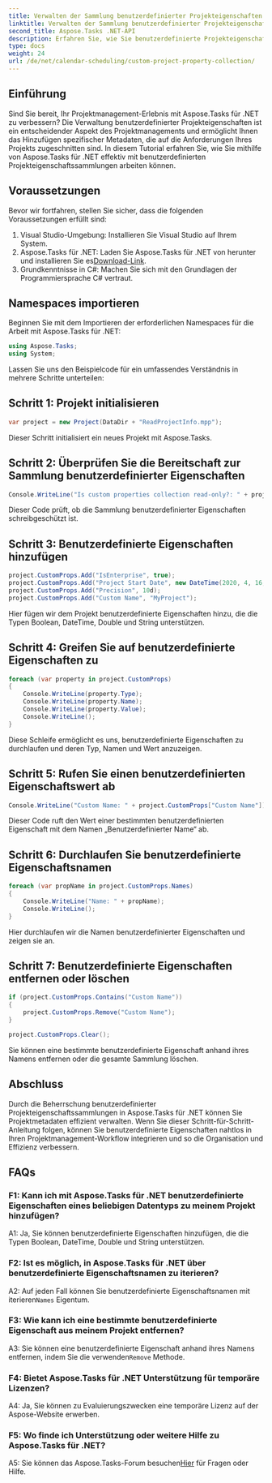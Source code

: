 ```yaml
---
title: Verwalten der Sammlung benutzerdefinierter Projekteigenschaften in Aspose.Tasks
linktitle: Verwalten der Sammlung benutzerdefinierter Projekteigenschaften in Aspose.Tasks
second_title: Aspose.Tasks .NET-API
description: Erfahren Sie, wie Sie benutzerdefinierte Projekteigenschaften in Aspose.Tasks für .NET effektiv verwalten und so Ihr Projektmanagementerlebnis verbessern.
type: docs
weight: 24
url: /de/net/calendar-scheduling/custom-project-property-collection/
---
```

## Einführung

Sind Sie bereit, Ihr Projektmanagement-Erlebnis mit Aspose.Tasks für .NET zu verbessern? Die Verwaltung benutzerdefinierter Projekteigenschaften ist ein entscheidender Aspekt des Projektmanagements und ermöglicht Ihnen das Hinzufügen spezifischer Metadaten, die auf die Anforderungen Ihres Projekts zugeschnitten sind. In diesem Tutorial erfahren Sie, wie Sie mithilfe von Aspose.Tasks für .NET effektiv mit benutzerdefinierten Projekteigenschaftssammlungen arbeiten können.

## Voraussetzungen

Bevor wir fortfahren, stellen Sie sicher, dass die folgenden Voraussetzungen erfüllt sind:

1. Visual Studio-Umgebung: Installieren Sie Visual Studio auf Ihrem System.
2.  Aspose.Tasks für .NET: Laden Sie Aspose.Tasks für .NET von herunter und installieren Sie es[Download-Link](https://releases.aspose.com/tasks/net/).
3. Grundkenntnisse in C#: Machen Sie sich mit den Grundlagen der Programmiersprache C# vertraut.

## Namespaces importieren

Beginnen Sie mit dem Importieren der erforderlichen Namespaces für die Arbeit mit Aspose.Tasks für .NET:

```csharp
using Aspose.Tasks;
using System;


```

Lassen Sie uns den Beispielcode für ein umfassendes Verständnis in mehrere Schritte unterteilen:

## Schritt 1: Projekt initialisieren

```csharp
var project = new Project(DataDir + "ReadProjectInfo.mpp");
```

Dieser Schritt initialisiert ein neues Projekt mit Aspose.Tasks.

## Schritt 2: Überprüfen Sie die Bereitschaft zur Sammlung benutzerdefinierter Eigenschaften

```csharp
Console.WriteLine("Is custom properties collection read-only?: " + project.CustomProps.IsReadOnly);
```

Dieser Code prüft, ob die Sammlung benutzerdefinierter Eigenschaften schreibgeschützt ist.

## Schritt 3: Benutzerdefinierte Eigenschaften hinzufügen

```csharp
project.CustomProps.Add("IsEnterprise", true);
project.CustomProps.Add("Project Start Date", new DateTime(2020, 4, 16, 8, 0, 0));
project.CustomProps.Add("Precision", 10d);
project.CustomProps.Add("Custom Name", "MyProject");
```

Hier fügen wir dem Projekt benutzerdefinierte Eigenschaften hinzu, die die Typen Boolean, DateTime, Double und String unterstützen.

## Schritt 4: Greifen Sie auf benutzerdefinierte Eigenschaften zu

```csharp
foreach (var property in project.CustomProps)
{
    Console.WriteLine(property.Type);
    Console.WriteLine(property.Name);
    Console.WriteLine(property.Value);
    Console.WriteLine();
}
```

Diese Schleife ermöglicht es uns, benutzerdefinierte Eigenschaften zu durchlaufen und deren Typ, Namen und Wert anzuzeigen.

## Schritt 5: Rufen Sie einen benutzerdefinierten Eigenschaftswert ab

```csharp
Console.WriteLine("Custom Name: " + project.CustomProps["Custom Name"]);
```

Dieser Code ruft den Wert einer bestimmten benutzerdefinierten Eigenschaft mit dem Namen „Benutzerdefinierter Name“ ab.

## Schritt 6: Durchlaufen Sie benutzerdefinierte Eigenschaftsnamen

```csharp
foreach (var propName in project.CustomProps.Names)
{
    Console.WriteLine("Name: " + propName);
    Console.WriteLine();
}
```

Hier durchlaufen wir die Namen benutzerdefinierter Eigenschaften und zeigen sie an.

## Schritt 7: Benutzerdefinierte Eigenschaften entfernen oder löschen

```csharp
if (project.CustomProps.Contains("Custom Name"))
{
    project.CustomProps.Remove("Custom Name");
}

project.CustomProps.Clear();
```

Sie können eine bestimmte benutzerdefinierte Eigenschaft anhand ihres Namens entfernen oder die gesamte Sammlung löschen.

## Abschluss

Durch die Beherrschung benutzerdefinierter Projekteigenschaftssammlungen in Aspose.Tasks für .NET können Sie Projektmetadaten effizient verwalten. Wenn Sie dieser Schritt-für-Schritt-Anleitung folgen, können Sie benutzerdefinierte Eigenschaften nahtlos in Ihren Projektmanagement-Workflow integrieren und so die Organisation und Effizienz verbessern.

## FAQs

### F1: Kann ich mit Aspose.Tasks für .NET benutzerdefinierte Eigenschaften eines beliebigen Datentyps zu meinem Projekt hinzufügen?

A1: Ja, Sie können benutzerdefinierte Eigenschaften hinzufügen, die die Typen Boolean, DateTime, Double und String unterstützen.

### F2: Ist es möglich, in Aspose.Tasks für .NET über benutzerdefinierte Eigenschaftsnamen zu iterieren?

 A2: Auf jeden Fall können Sie benutzerdefinierte Eigenschaftsnamen mit iterieren`Names` Eigentum.

### F3: Wie kann ich eine bestimmte benutzerdefinierte Eigenschaft aus meinem Projekt entfernen?

 A3: Sie können eine benutzerdefinierte Eigenschaft anhand ihres Namens entfernen, indem Sie die verwenden`Remove` Methode.

### F4: Bietet Aspose.Tasks für .NET Unterstützung für temporäre Lizenzen?

A4: Ja, Sie können zu Evaluierungszwecken eine temporäre Lizenz auf der Aspose-Website erwerben.

### F5: Wo finde ich Unterstützung oder weitere Hilfe zu Aspose.Tasks für .NET?

 A5: Sie können das Aspose.Tasks-Forum besuchen[Hier](https://forum.aspose.com/c/tasks/15) für Fragen oder Hilfe.